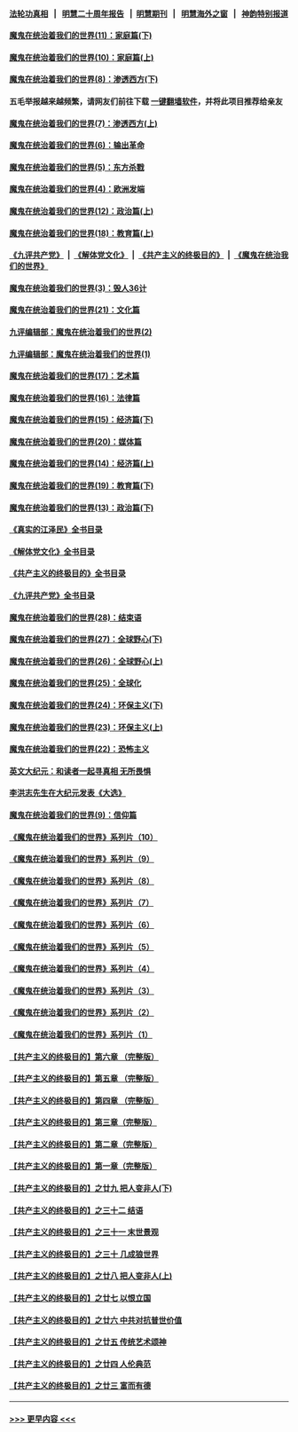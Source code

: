 #### [法轮功真相](https://github.com/gfw-breaker/truth/blob/master/README.md?t=0) &nbsp;&nbsp;|&nbsp;&nbsp; [明慧二十周年报告](https://github.com/gfw-breaker/mh-reports/blob/master/README.md?t=0) &nbsp;&nbsp;|&nbsp;&nbsp;[明慧期刊](https://github.com/gfw-breaker/mh-qikan) &nbsp;&nbsp;|&nbsp;&nbsp; [明慧海外之窗](https://github.com/gfw-breaker/mh-news/blob/master/README.md?t=0) &nbsp;&nbsp;|&nbsp;&nbsp; [神韵特别报道](https://github.com/gfw-breaker/mh-news/blob/master/shenyun.md?t=0)
#### [魔鬼在统治着我们的世界(11)：家庭篇(下)](../pages/nsc422/n10440961.md?t=11201901) 
#### [魔鬼在统治着我们的世界(10)：家庭篇(上)](../pages/nsc422/n10435448.md?t=11201901) 
#### [魔鬼在统治着我们的世界(8)：渗透西方(下)](../pages/nsc422/n10429603.md?t=11201901) 
#### 五毛举报越来越频繁，请网友们前往下载 [一键翻墙软件](https://github.com/gfw-breaker/ssr-accounts)，并将此项目推荐给亲友
#### [魔鬼在统治着我们的世界(7)：渗透西方(上)](../pages/nsc422/n10426013.md?t=11201901) 
#### [魔鬼在统治着我们的世界(6)：输出革命](../pages/nsc422/n10421536.md?t=11201901) 
#### [魔鬼在统治着我们的世界(5)：东方杀戮](../pages/nsc422/n10417707.md?t=11201901) 
#### [魔鬼在统治着我们的世界(4)：欧洲发端](../pages/nsc422/n10414890.md?t=11201901) 
#### [魔鬼在统治着我们的世界(12)：政治篇(上)](../pages/nsc422/n10444576.md?t=11201901) 
#### [魔鬼在统治着我们的世界(18)：教育篇(上)](../pages/nsc422/n10526970.md?t=11201901) 
#### [《九评共产党》](https://github.com/begood0513/9ping.md/blob/master/README.md) &nbsp;|&nbsp; [《解体党文化》](../../../../jtdwh.md/blob/master/README.md)  &nbsp;|&nbsp; [《共产主义的终极目的》](../../../../gczydzjmd.md/blob/master/README.md) &nbsp;|&nbsp; [《魔鬼在统治我们的世界》](../../../../mgztzwmdsj.md/blob/master/README.md) 
#### [魔鬼在统治着我们的世界(3)：毁人36计](../pages/nsc422/n10411583.md?t=11201901) 
#### [魔鬼在统治着我们的世界(21)：文化篇](../pages/nsc422/n10597706.md?t=11201901) 
#### [九评编辑部：魔鬼在统治着我们的世界(2)](../pages/nsc422/n10410036.md?t=11201901) 
#### [九评编辑部：魔鬼在统治着我们的世界(1)](../pages/nsc422/n10406825.md?t=11201901) 
#### [魔鬼在统治着我们的世界(17)：艺术篇](../pages/nsc422/n10499093.md?t=11201901) 
#### [魔鬼在统治着我们的世界(16)：法律篇](../pages/nsc422/n10485969.md?t=11201901) 
#### [魔鬼在统治着我们的世界(15)：经济篇(下)](../pages/nsc422/n10469975.md?t=11201901) 
#### [魔鬼在统治着我们的世界(20)：媒体篇](../pages/nsc422/n10586579.md?t=11201901) 
#### [魔鬼在统治着我们的世界(14)：经济篇(上)](../pages/nsc422/n10457370.md?t=11201901) 
#### [魔鬼在统治着我们的世界(19)：教育篇(下)](../pages/nsc422/n10564808.md?t=11201901) 
#### [魔鬼在统治着我们的世界(13)：政治篇(下)](../pages/nsc422/n10448270.md?t=11201901) 
#### [《真实的江泽民》全书目录](../pages/nsc422/n13721399.md?t=11201901) 
#### [《解体党文化》全书目录](../pages/nsc422/n13721157.md?t=11201901) 
#### [《共产主义的终极目的》全书目录](../pages/nsc422/n13721048.md?t=11201901) 
#### [《九评共产党》全书目录](../pages/nsc422/n13708085.md?t=11201901) 
#### [魔鬼在统治着我们的世界(28)：结束语](../pages/nsc422/n10936246.md?t=11201901) 
#### [魔鬼在统治着我们的世界(27)：全球野心(下)](../pages/nsc422/n10928319.md?t=11201901) 
#### [魔鬼在统治着我们的世界(26)：全球野心(上)](../pages/nsc422/n10900318.md?t=11201901) 
#### [魔鬼在统治着我们的世界(25)：全球化](../pages/nsc422/n10788205.md?t=11201901) 
#### [魔鬼在统治着我们的世界(24)：环保主义(下)](../pages/nsc422/n10695307.md?t=11201901) 
#### [魔鬼在统治着我们的世界(23)：环保主义(上)](../pages/nsc422/n10688613.md?t=11201901) 
#### [魔鬼在统治着我们的世界(22)：恐怖主义](../pages/nsc422/n10614727.md?t=11201901) 
#### [英文大纪元：和读者一起寻真相 无所畏惧](../pages/nsc422/n12542027.md?t=11201901) 
#### [李洪志先生在大纪元发表《大选》](../pages/nsc422/n12534746.md?t=11201901) 
#### [魔鬼在统治着我们的世界(9)：信仰篇](../pages/nsc422/n10432159.md?t=11201901) 
#### [《魔鬼在统治着我们的世界》系列片（10）](../pages/nsc422/n12292670.md?t=11201901) 
#### [《魔鬼在统治着我们的世界》系列片（9）](../pages/nsc422/n12290859.md?t=11201901) 
#### [《魔鬼在统治着我们的世界》系列片（8）](../pages/nsc422/n12287445.md?t=11201901) 
#### [《魔鬼在统治着我们的世界》系列片（7）](../pages/nsc422/n12283425.md?t=11201901) 
#### [《魔鬼在统治着我们的世界》系列片（6）](../pages/nsc422/n12282314.md?t=11201901) 
#### [《魔鬼在统治着我们的世界》系列片（5）](../pages/nsc422/n12281419.md?t=11201901) 
#### [《魔鬼在统治着我们的世界》系列片（4）](../pages/nsc422/n12274024.md?t=11201901) 
#### [《魔鬼在统治着我们的世界》系列片（3）](../pages/nsc422/n12271322.md?t=11201901) 
#### [《魔鬼在统治着我们的世界》系列片（2）](../pages/nsc422/n12269049.md?t=11201901) 
#### [《魔鬼在统治着我们的世界》系列片（1）](../pages/nsc422/n12267575.md?t=11201901) 
#### [【共产主义的终极目的】第六章 （完整版）](../pages/nsc422/n11428913.md?t=11201901) 
#### [【共产主义的终极目的】第五章 （完整版）](../pages/nsc422/n11428912.md?t=11201901) 
#### [【共产主义的终极目的】第四章 （完整版）](../pages/nsc422/n11428907.md?t=11201901) 
#### [【共产主义的终极目的】第三章（完整版）](../pages/nsc422/n11428848.md?t=11201901) 
#### [【共产主义的终极目的】第二章（完整版）](../pages/nsc422/n11428831.md?t=11201901) 
#### [【共产主义的终极目的】第一章（完整版）](../pages/nsc422/n11417651.md?t=11201901) 
#### [【共产主义的终极目的】之廿九 把人变非人(下)](../pages/nsc422/n11344140.md?t=11201901) 
#### [【共产主义的终极目的】之三十二 结语](../pages/nsc422/n11360535.md?t=11201901) 
#### [【共产主义的终极目的】之三十一 末世景观](../pages/nsc422/n11351129.md?t=11201901) 
#### [【共产主义的终极目的】之三十 几成狼世界](../pages/nsc422/n11348280.md?t=11201901) 
#### [【共产主义的终极目的】之廿八 把人变非人(上)](../pages/nsc422/n11340492.md?t=11201901) 
#### [【共产主义的终极目的】之廿七 以恨立国](../pages/nsc422/n11336944.md?t=11201901) 
#### [【共产主义的终极目的】之廿六 中共对抗普世价值](../pages/nsc422/n11324785.md?t=11201901) 
#### [【共产主义的终极目的】之廿五 传统艺术颂神](../pages/nsc422/n11296396.md?t=11201901) 
#### [【共产主义的终极目的】之廿四 人伦典范](../pages/nsc422/n11296397.md?t=11201901) 
#### [【共产主义的终极目的】之廿三 富而有德](../pages/nsc422/n11283598.md?t=11201901) 

----
#### [ >>> 更早内容 <<< ](../indexes/nsc422-earlier.md)
